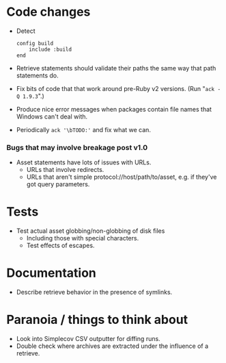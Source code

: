 # Code changes

* Detect

    ```
    config build
        include :build
    end
    ```

* Retrieve statements should validate their paths the same way that path statements do.
* Fix bits of code that that work around pre-Ruby v2 versions.  (Run "`ack -Q 1.9.3`".)
* Produce nice error messages when packages contain file names that Windows can't deal with.
* Periodically `ack '\bTODO:'` and fix what we can.

### Bugs that may involve breakage post v1.0

* Asset statements have lots of issues with URLs.
    * URLs that involve redirects.
    * URLs that aren't simple protocol://host/path/to/asset, e.g. if they've got query parameters.

# Tests

* Test actual asset globbing/non-globbing of disk files
    * Including those with special characters.
    * Test effects of escapes.

# Documentation

* Describe retrieve behavior in the presence of symlinks.

# Paranoia / things to think about

* Look into Simplecov CSV outputter for diffing runs.
* Double check where archives are extracted under the influence of a retrieve.

